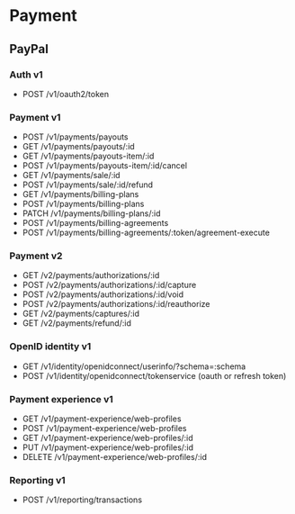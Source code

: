 # Payment

## PayPal

### Auth v1

* POST /v1/oauth2/token

### Payment v1

* POST /v1/payments/payouts
* GET /v1/payments/payouts/:id
* GET /v1/payments/payouts-item/:id
* POST /v1/payments/payouts-item/:id/cancel
* GET /v1/payments/sale/:id
* POST /v1/payments/sale/:id/refund
* GET /v1/payments/billing-plans
* POST /v1/payments/billing-plans
* PATCH /v1/payments/billing-plans/:id
* POST /v1/payments/billing-agreements
* POST /v1/payments/billing-agreements/:token/agreement-execute

### Payment v2

* GET /v2/payments/authorizations/:id
* POST /v2/payments/authorizations/:id/capture
* POST /v2/payments/authorizations/:id/void
* POST /v2/payments/authorizations/:id/reauthorize
* GET /v2/payments/captures/:id
* GET /v2/payments/refund/:id

### OpenID identity v1

* GET /v1/identity/openidconnect/userinfo/?schema=:schema
* POST /v1/identity/openidconnect/tokenservice (oauth or refresh token)

### Payment experience v1

* GET /v1/payment-experience/web-profiles
* POST /v1/payment-experience/web-profiles
* GET /v1/payment-experience/web-profiles/:id
* PUT /v1/payment-experience/web-profiles/:id
* DELETE /v1/payment-experience/web-profiles/:id

### Reporting v1

* POST /v1/reporting/transactions